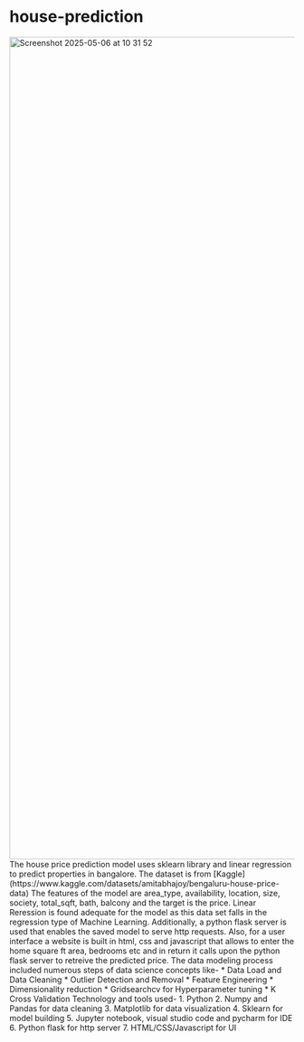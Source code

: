 # house-prediction
<img width="1455" alt="Screenshot 2025-05-06 at 10 31 52" src="https://github.com/user-attachments/assets/58559bf1-7b46-455f-9956-45bba963b914" />
The house price prediction model uses sklearn library and linear regression to predict properties in bangalore. The dataset is from [Kaggle](https://www.kaggle.com/datasets/amitabhajoy/bengaluru-house-price-data) The features of the model are area_type, availability, location, size, society, total_sqft, bath, balcony and the target is the price. Linear Reression is found adequate for the model as this data set falls in the regression type of Machine Learning. Additionally, a python flask server is used that enables the saved model to serve http requests. Also, for a user interface a website is built in html, css and javascript that allows to enter the home square ft area, bedrooms etc and in return it calls upon the python flask server to retreive the predicted price. The data modeling process included numerous steps of data science concepts like-
* Data Load and Data Cleaning
* Outlier Detection and Removal
* Feature Engineering
* Dimensionality reduction
* Gridsearchcv for Hyperparameter tuning
* K Cross Validation
Technology and tools used-
1. Python
2. Numpy and Pandas for data cleaning
3. Matplotlib for data visualization
4. Sklearn for model building
5. Jupyter notebook, visual studio code and pycharm for IDE
6. Python flask for http server
7. HTML/CSS/Javascript for UI  
